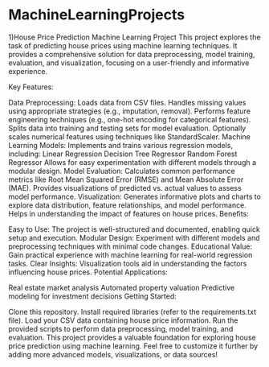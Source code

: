 # MachineLearningProjects
1)House Price Prediction Machine Learning Project
This project explores the task of predicting house prices using machine learning techniques. It provides a comprehensive solution for data preprocessing, model training, evaluation, and visualization, focusing on a user-friendly and informative experience.

Key Features:

Data Preprocessing:
Loads data from CSV files.
Handles missing values using appropriate strategies (e.g., imputation, removal).
Performs feature engineering techniques (e.g., one-hot encoding for categorical features).
Splits data into training and testing sets for model evaluation.
Optionally scales numerical features using techniques like StandardScaler.
Machine Learning Models:
Implements and trains various regression models, including:
Linear Regression
Decision Tree Regressor
Random Forest Regressor
Allows for easy experimentation with different models through a modular design.
Model Evaluation:
Calculates common performance metrics like Root Mean Squared Error (RMSE) and Mean Absolute Error (MAE).
Provides visualizations of predicted vs. actual values to assess model performance.
Visualization:
Generates informative plots and charts to explore data distribution, feature relationships, and model performance.
Helps in understanding the impact of features on house prices.
Benefits:

Easy to Use: The project is well-structured and documented, enabling quick setup and execution.
Modular Design: Experiment with different models and preprocessing techniques with minimal code changes.
Educational Value: Gain practical experience with machine learning for real-world regression tasks.
Clear Insights: Visualization tools aid in understanding the factors influencing house prices.
Potential Applications:

Real estate market analysis
Automated property valuation
Predictive modeling for investment decisions
Getting Started:

Clone this repository.
Install required libraries (refer to the requirements.txt file).
Load your CSV data containing house price information.
Run the provided scripts to perform data preprocessing, model training, and evaluation.
This project provides a valuable foundation for exploring house price prediction using machine learning. Feel free to customize it further by adding more advanced models, visualizations, or data sources!
